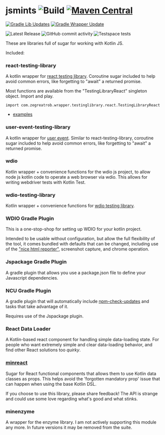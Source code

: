 # jsmints ![Build](https://github.com/robertfmurdock/jsmints/actions/workflows/main.yml/badge.svg?branch=master) [![Maven Central](https://maven-badges.herokuapp.com/maven-central/com.zegreatrob.jsmints/jsmints-bom/badge.svg)](https://maven-badges.herokuapp.com/maven-central/com.zegreatrob/jsmints)

[![Gradle Lib Updates](https://github.com/robertfmurdock/jsmints/actions/workflows/gradle-update.yml/badge.svg?branch=master)](https://github.com/robertfmurdock/jsmints/actions/workflows/gradle-update.yml)
[![Gradle Wrapper Update](https://github.com/robertfmurdock/jsmints/actions/workflows/update-gradle-wrapper.yml/badge.svg?branch=master)](https://github.com/robertfmurdock/jsmints/actions/workflows/update-gradle-wrapper.yml)

![Latest Release](https://img.shields.io/github/v/release/robertfmurdock/jsmints)
![GitHub commit activity](https://img.shields.io/github/commit-activity/m/robertfmurdock/jsmints)
![Testspace tests](https://img.shields.io/testspace/passed/robertfmurdock/robertfmurdock:jsmints/master)

These are libraries full of sugar for working with Kotlin JS.

Included:

### react-testing-library

A kotlin wrapper for [react testing library](https://testing-library.com/docs/react-testing-library/intro/). Coroutine sugar included to help avoid common errors, like forgetting to "await" a returned promise.

Most functions are available from the "TestingLibraryReact" singleton object. Import and play.

    import com.zegreatrob.wrapper.testinglibrary.react.TestingLibraryReact

- [examples](react-testing-library/src/jsTest/kotlin/com/zegreatrob/wrapper/testinglibrary/react/ByLabelTextTest.kt)

### user-event-testing-library

A kotlin wrapper for [user event](https://testing-library.com/docs/user-event/intro). Similar to react-testing-library, coroutine sugar included to help avoid common errors, like forgetting to "await" a returned promise.

### wdio

Kotlin wrapper + convenience functions for the wdio js project, to allow node js kotlin code to operate a web browser via wdio. This allows for writing webdriver tests with Kotlin Test.

### wdio-testing-library

Kotlin wrapper + convenience functions for [wdio testing library](https://testing-library.com/docs/webdriverio-testing-library/intro/).

### WDIO Gradle Plugin

This is a one-stop-shop for setting up WDIO for your kotlin project.

Intended to be usable without configuration, but allow the full flexibility of the tool, it comes bundled with defaults that can be changed, including use of the ["nice html reporter"](https://github.com/rpii/wdio-html-reporter), screenshot capture, and chrome operation.

### Jspackage Gradle Plugin

A gradle plugin that allows you use a package.json file to define your Javascript dependencies.

### NCU Gradle Plugin

A gradle plugin that will automatically include [npm-check-updates](https://github.com/raineorshine/npm-check-updates) and tasks that take advantage of it.

Requires use of the Jspackage plugin.

### React Data Loader

A Kotlin-based react component for handling simple data-loading state. For people who want extremely simple and clear data-loading behavior, and find other React solutions too *quirky*.

### [minreact](minreact/README.md)

Sugar for React functional components that allows them to use Kotlin data classes as props. This helps avoid the 'forgotten mandatory prop' issue that can happen when using the base Kotlin DSL.

If you choose to use this library, please share feedback! The API is strange and could use some love regarding what's good and what stinks.

### minenzyme

A wrapper for the enzyme library. I am not actively supporting this module any more. In future versions it may be removed from the suite.
